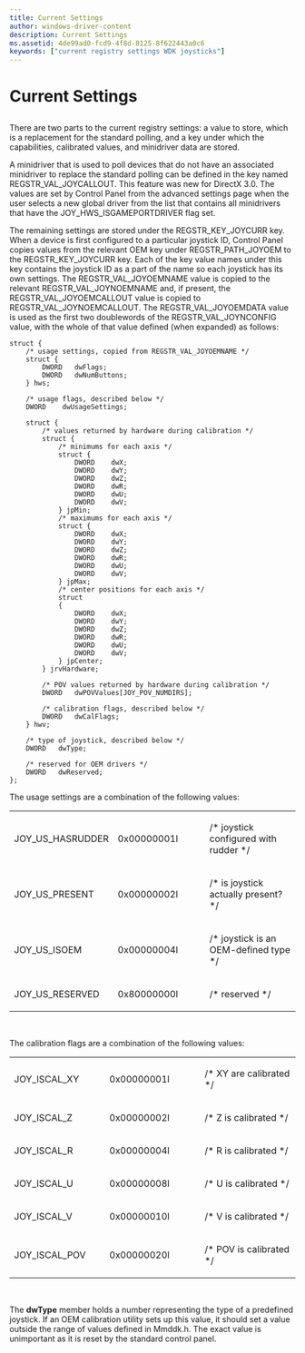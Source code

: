 ```yaml
---
title: Current Settings
author: windows-driver-content
description: Current Settings
ms.assetid: 4de99ad0-fcd9-4f8d-8125-8f622443a0c6
keywords: ["current registry settings WDK joysticks"]
---
```


# Current Settings


## <a href="" id="ddk-current-settings-di"></a>


There are two parts to the current registry settings: a value to store, which is a replacement for the standard polling, and a key under which the capabilities, calibrated values, and minidriver data are stored.

A minidriver that is used to poll devices that do not have an associated minidriver to replace the standard polling can be defined in the key named REGSTR\_VAL\_JOYCALLOUT. This feature was new for DirectX 3.0. The values are set by Control Panel from the advanced settings page when the user selects a new global driver from the list that contains all minidrivers that have the JOY\_HWS\_ISGAMEPORTDRIVER flag set.

The remaining settings are stored under the REGSTR\_KEY\_JOYCURR key. When a device is first configured to a particular joystick ID, Control Panel copies values from the relevant OEM key under REGSTR\_PATH\_JOYOEM to the REGSTR\_KEY\_JOYCURR key. Each of the key value names under this key contains the joystick ID as a part of the name so each joystick has its own settings. The REGSTR\_VAL\_JOYOEMNAME value is copied to the relevant REGSTR\_VAL\_JOYNOEMNAME and, if present, the REGSTR\_VAL\_JOYOEMCALLOUT value is copied to REGSTR\_VAL\_JOYNOEMCALLOUT. The REGSTR\_VAL\_JOYOEMDATA value is used as the first two doublewords of the REGSTR\_VAL\_JOYNCONFIG value, with the whole of that value defined (when expanded) as follows:

```
struct {
    /* usage settings, copied from REGSTR_VAL_JOYOEMNAME */
    struct {
        DWORD   dwFlags;
        DWORD   dwNumButtons;
    } hws;
 
    /* usage flags, described below */
    DWORD    dwUsageSettings;
 
    struct {
        /* values returned by hardware during calibration */
        struct { 
            /* minimums for each axis */
            struct {
                DWORD    dwX;
                DWORD    dwY;
                DWORD    dwZ;
                DWORD    dwR;
                DWORD    dwU;
                DWORD    dwV;
            } jpMin;
            /* maximums for each axis */
            struct {
                DWORD    dwX;
                DWORD    dwY;
                DWORD    dwZ;
                DWORD    dwR;
                DWORD    dwU;
                DWORD    dwV;
            } jpMax;
            /* center positions for each axis */
            struct
            {
                DWORD    dwX;
                DWORD    dwY;
                DWORD    dwZ;
                DWORD    dwR;
                DWORD    dwU;
                DWORD    dwV;
            } jpCenter;
        } jrvHardware;
 
        /* POV values returned by hardware during calibration */
        DWORD   dwPOVValues[JOY_POV_NUMDIRS];
 
        /* calibration flags, described below */
        DWORD   dwCalFlags;
    } hwv; 
 
    /* type of joystick, described below */
    DWORD   dwType;
 
    /* reserved for OEM drivers */
    DWORD   dwReserved; 
};
```

The usage settings are a combination of the following values:

<table>
<colgroup>
<col width="33%" />
<col width="33%" />
<col width="33%" />
</colgroup>
<tbody>
<tr class="odd">
<td><p>JOY_US_HASRUDDER</p></td>
<td><p>0x00000001l</p></td>
<td><p>/* joystick configured with rudder */</p></td>
</tr>
<tr class="even">
<td><p>JOY_US_PRESENT</p></td>
<td><p>0x00000002l</p></td>
<td><p>/* is joystick actually present? */</p></td>
</tr>
<tr class="odd">
<td><p>JOY_US_ISOEM</p></td>
<td><p>0x00000004l</p></td>
<td><p>/* joystick is an OEM-defined type */</p></td>
</tr>
<tr class="even">
<td><p>JOY_US_RESERVED</p></td>
<td><p>0x80000000l</p></td>
<td><p>/* reserved */</p></td>
</tr>
</tbody>
</table>

 

The calibration flags are a combination of the following values:

<table>
<colgroup>
<col width="33%" />
<col width="33%" />
<col width="33%" />
</colgroup>
<tbody>
<tr class="odd">
<td><p>JOY_ISCAL_XY</p></td>
<td><p>0x00000001l</p></td>
<td><p>/* XY are calibrated */</p></td>
</tr>
<tr class="even">
<td><p>JOY_ISCAL_Z</p></td>
<td><p>0x00000002l</p></td>
<td><p>/* Z is calibrated */</p></td>
</tr>
<tr class="odd">
<td><p>JOY_ISCAL_R</p></td>
<td><p>0x00000004l</p></td>
<td><p>/* R is calibrated */</p></td>
</tr>
<tr class="even">
<td><p>JOY_ISCAL_U</p></td>
<td><p>0x00000008l</p></td>
<td><p>/* U is calibrated */</p></td>
</tr>
<tr class="odd">
<td><p>JOY_ISCAL_V</p></td>
<td><p>0x00000010l</p></td>
<td><p>/* V is calibrated */</p></td>
</tr>
<tr class="even">
<td><p>JOY_ISCAL_POV</p></td>
<td><p>0x00000020l</p></td>
<td><p>/* POV is calibrated */</p></td>
</tr>
</tbody>
</table>

 

The **dwType** member holds a number representing the type of a predefined joystick. If an OEM calibration utility sets up this value, it should set a value outside the range of values defined in Mmddk.h. The exact value is unimportant as it is reset by the standard control panel.

 

 




